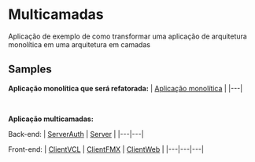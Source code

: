 # Multicamadas
Aplicação de exemplo de como transformar uma aplicação de arquitetura monolítica em uma arquitetura em camadas


## Samples
**Aplicação monolítica que será refatorada:** 
| [Aplicação monolítica](Samples/Monolito) |
|---|

<br/>

**Aplicação multicamadas:**

Back-end:
| [ServerAuth](Samples/Multicamadas/ServerAuth) | [Server](Samples/Multicamadas/Server) | 
|---|---|

Front-end:
| [ClientVCL](Samples/Multicamadas/ClientVCL) | [ClientFMX](Samples/Multicamadas/ClientFMX) | [ClientWeb](Samples/Multicamadas/ClientWeb) |
|---|---|---|
